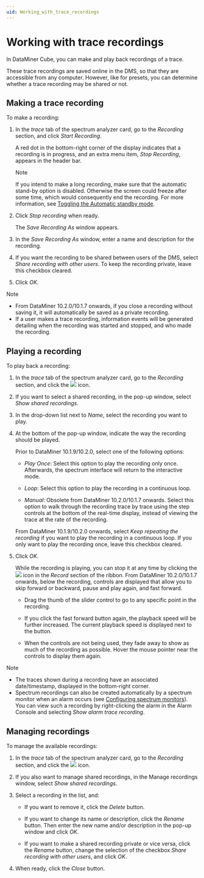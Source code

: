 ```yaml
---
uid: Working_with_trace_recordings
---
```


# Working with trace recordings

In DataMiner Cube, you can make and play back recordings of a trace.

These trace recordings are saved online in the DMS, so that they are accessible from any computer. However, like for presets, you can determine whether a trace recording may be shared or not.

## Making a trace recording

To make a recording:

1. In the *trace* tab of the spectrum analyzer card, go to the *Recording* section, and click *Start Recording*.

   A red dot in the bottom-right corner of the display indicates that a recording is in progress, and an extra menu item, *Stop Recording*, appears in the header bar.

   > [!NOTE]
   > If you intend to make a long recording, make sure that the automatic stand-by option is disabled. Otherwise the screen could freeze after some time, which would consequently end the recording. For more information, see [Toggling the Automatic standby mode](xref:Viewing_spectrum_analyzer_traces#toggling-the-automatic-standby-mode).

1. Click *Stop recording* when ready.

   The *Save Recording As* window appears.

1. In the *Save Recording As* window, enter a name and description for the recording.

1. If you want the recording to be shared between users of the DMS, select *Share recording with other users*. To keep the recording private, leave this checkbox cleared.

1. Click *OK*.

> [!NOTE]
>
> - From DataMiner 10.2.0/10.1.7 onwards, if you close a recording without saving it, it will automatically be saved as a private recording.
> - If a user makes a trace recording, information events will be generated detailing when the recording was started and stopped, and who made the recording.

## Playing a recording

To play back a recording:

1. In the *trace* tab of the spectrum analyzer card, go to the *Recording* section, and click the ![](~/user-guide/images/spectrum_play.png) icon.

1. If you want to select a shared recording, in the pop-up window, select *Show shared recordings*.

1. In the drop-down list next to *Name*, select the recording you want to play.

1. At the bottom of the pop-up window, indicate the way the recording should be played.

   Prior to DataMiner 10.1.9/10.2.0, select one of the following options:

   - *Play Once*: Select this option to play the recording only once. Afterwards, the spectrum interface will return to the interactive mode.

   - *Loop*: Select this option to play the recording in a continuous loop.

   - *Manual*: Obsolete from DataMiner 10.2.0/10.1.7 onwards. Select this option to walk through the recording trace by trace using the step controls at the bottom of the real-time display, instead of viewing the trace at the rate of the recording.

   From DataMiner 10.1.9/10.2.0 onwards, select *Keep repeating the recording* if you want to play the recording in a continuous loop. If you only want to play the recording once, leave this checkbox cleared.

1. Click *OK*.

   While the recording is playing, you can stop it at any time by clicking the ![](~/user-guide/images/spectrum_stop.png) icon in the *Record* section of the ribbon.
   From DataMiner 10.2.0/10.1.7 onwards, below the recording, controls are displayed that allow you to skip forward or backward, pause and play again, and fast forward.

   - Drag the thumb of the slider control to go to any specific point in the recording.

   - If you click the fast forward button again, the playback speed will be further increased. The current playback speed is displayed next to the button.

   - When the controls are not being used, they fade away to show as much of the recording as possible. Hover the mouse pointer near the controls to display them again.

> [!NOTE]
>
> - The traces shown during a recording have an associated date/timestamp, displayed in the bottom-right corner.
> - Spectrum recordings can also be created automatically by a spectrum monitor when an alarm occurs (see [Configuring spectrum monitors](xref:Working_with_spectrum_monitors#configuring-spectrum-monitors)). You can view such a recording by right-clicking the alarm in the Alarm Console and selecting *Show alarm trace recording*.

## Managing recordings

To manage the available recordings:

1. In the *trace* tab of the spectrum analyzer card, go to the *Recording* section, and click the ![](~/user-guide/images/spectrum_recordings.png) icon.

1. If you also want to manage shared recordings, in the Manage recordings window, select *Show shared recordings*.

1. Select a recording in the list, and:

   - If you want to remove it, click the *Delete* button.

   - If you want to change its name or description, click the *Rename* button. Then enter the new name and/or description in the pop-up window and click *OK*.

   - If you want to make a shared recording private or vice versa, click the *Rename* button, change the selection of the checkbox *Share recording with other users*, and click *OK*.

1. When ready, click the *Close* button.
